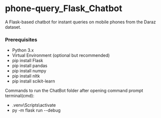 # phone-query_Flask_Chatbot
 A Flask-based chatbot for instant queries on mobile phones from the Daraz dataset.
 
 ### Prerequisites

- Python 3.x
- Virtual Environment (optional but recommended)
- pip install Flask
- pip install pandas
- pip install numpy
- pip install nltk
- pip install scikit-learn

Commands to run the ChatBot folder after opening command prompt terminal(cmd):
- .venv\Scripts\activate
- py -m flask run --debug


